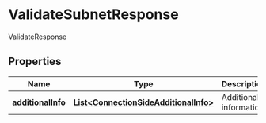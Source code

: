 

# ValidateSubnetResponse

ValidateResponse

## Properties

| Name | Type | Description | Notes |
|------------ | ------------- | ------------- | -------------|
|**additionalInfo** | [**List&lt;ConnectionSideAdditionalInfo&gt;**](ConnectionSideAdditionalInfo.md) | Additional information |  [optional] |



